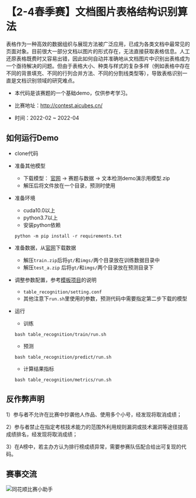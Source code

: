 # 【2-4春季赛】文档图片表格结构识别算法

​	表格作为一种高效的数据组织与展现方法被广泛应用，已成为各类文档中最常见的页面对象。目前很大一部分文档以图片的形式存在，无法直接获取表格信息。人工还原表格既费时又容易出错，因此如何自动并准确地从文档图片中识别出表格成为一个亟待解决的问题。但由于表格大小、种类与样式的复杂多样（例如表格中存在不同的背景填充、不同的行列合并方法、不同的分割线类型等），导致表格识别一直是文档识别领域的研究难点。

- 本代码是该赛题的一个基础demo，仅供参考学习。


- 比赛地址：http://contest.aicubes.cn/	


- 时间：2022-02 ~ 2022-04



## 如何运行Demo

- clone代码


- 准备其他模型

  - 下载模型： [官网](http://contest.aicubes.cn/#/detail?topicId=51) -> 赛题与数据 -> 文本检测demo演示用模型.zip
  - 解压后将文件放在一个目录，预测时使用

- 准备环境

  - cuda10.0以上
  - python3.7以上
  - 安装python依赖

  ```
  python -m pip install -r requirements.txt
  ```

- 准备数据，从[官网](http://contest.aicubes.cn/#/detail?topicId=51)下载数据

  - 解压`train.zip`后将`gt/`和`imgs/`两个目录放在训练数据目录中
  - 解压`test_a.zip` 后将`gt/`和`imgs/`两个目录放在预测目录下

- 调整参数配置，参考[模板项目](https://github.com/10jqka-aicubes/project-demo)的说明

  - `table_recognition/setting.conf`
  - 其他注意下`run.sh`里使用的参数，预测代码中需要指定第二步下载的模型

- 运行

  - 训练

  ```
  bash table_recognition/train/run.sh
  ```

  - 预测

  ```
  bash table_recognition/predict/run.sh
  ```

  - 计算结果指标

  ```
  bash table_recognition/metrics/run.sh
  ```



## 反作弊声明

1）参与者不允许在比赛中抄袭他人作品、使用多个小号，经发现将取消成绩；

2）参与者禁止在指定考核技术能力的范围外利用规则漏洞或技术漏洞等途径提高成绩排名，经发现将取消成绩；

3）在A榜中，若主办方认为排行榜成绩异常，需要参赛队伍配合给出可复现的代码。



## 赛事交流

![同花顺比赛小助手](http://speech.10jqka.com.cn/arthmetic_operation/245984a4c8b34111a79a5151d5cd6024/客服微信.JPEG)